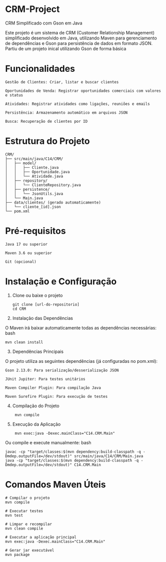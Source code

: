 # CRM-Project
CRM Simplificado com Gson em Java

Este projeto é um sistema de CRM (Customer Relationship Management) simplificado desenvolvido em Java, utilizando Maven para gerenciamento de dependências e Gson para persistência de dados em formato JSON.
Partiu de um projeto inical utilizando Gson de forma básica

# Funcionalidades

    Gestão de Clientes: Criar, listar e buscar clientes

    Oportunidades de Venda: Registrar oportunidades comerciais com valores e status

    Atividades: Registrar atividades como ligações, reuniões e emails

    Persistência: Armazenamento automático em arquivos JSON

    Busca: Recuperação de clientes por ID

# Estrutura do Projeto

    CRM/
    ├── src/main/java/C14/CRM/
    │   ├── model/
    │   │   ├── Cliente.java
    │   │   ├── Oportunidade.java
    │   │   └── Atividade.java
    │   ├── repository/
    │   │   └── ClienteRepository.java
    │   ├── persistence/
    │   │   └── JsonUtils.java
    │   └── Main.java
    ├── data/clientes/ (gerado automaticamente)
    │   └── cliente_[id].json
    └── pom.xml

# Pré-requisitos

    Java 17 ou superior

    Maven 3.6 ou superior

    Git (opcional)

# Instalação e Configuração
1. Clone ou baixe o projeto
    
       git clone [url-do-repositorio]
       cd CRM


2. Instalação das Dependências

O Maven irá baixar automaticamente todas as dependências necessárias:
bash

    mvn clean install

3. Dependências Principais

O projeto utiliza as seguintes dependências (já configuradas no pom.xml):

    Gson 2.13.0: Para serialização/desserialização JSON

    JUnit Jupiter: Para testes unitários

    Maven Compiler Plugin: Para compilação Java

    Maven Surefire Plugin: Para execução de testes

4. Compilação do Projeto
    

        mvn compile


5. Execução da Aplicação
    
        mvn exec:java -Dexec.mainClass="C14.CRM.Main"
    
Ou compile e execute manualmente:
bash

    javac -cp "target/classes:$(mvn dependency:build-classpath -q -Dmdep.outputFile=/dev/stdout)" src/main/java/C14/CRM/Main.java
    java -cp "target/classes:$(mvn dependency:build-classpath -q -Dmdep.outputFile=/dev/stdout)" C14.CRM.Main

# Comandos Maven Úteis
    
    # Compilar o projeto
    mvn compile
    
    # Executar testes
    mvn test
    
    # Limpar e recompilar
    mvn clean compile
    
    # Executar a aplicação principal
    mvn exec:java -Dexec.mainClass="C14.CRM.Main"
    
    # Gerar jar executável
    mvn package
